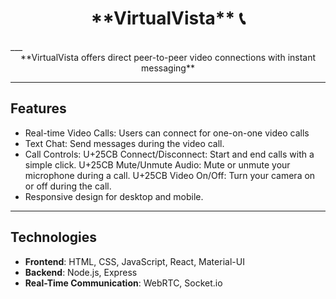 <h1 style="text-align: center;">**VirtualVista** 📞</h1>
___

<center>**VirtualVista offers direct peer-to-peer video connections with instant messaging**</center>

***

## Features
- Real-time Video Calls: Users can connect for one-on-one video calls
- Text Chat: Send messages during the video call.
- Call Controls:
   U+25CB Connect/Disconnect: Start and end calls with a simple click.
   U+25CB Mute/Unmute Audio: Mute or unmute your microphone during a call.
   U+25CB Video On/Off: Turn your camera on or off during the call.
- Responsive design for desktop and mobile.

***

## Technologies
- **Frontend**: HTML, CSS, JavaScript, React, Material-UI
- **Backend**: Node.js, Express
- **Real-Time Communication**: WebRTC, Socket.io

  

